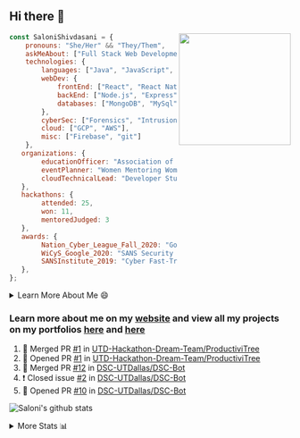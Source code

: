## Hi there 👋

<img align='right' src="https://storage.googleapis.com/saloni-shivdasani-resume/Saloni.png" width="200">

```javascript
const SaloniShivdasani = {
    pronouns: "She/Her" && "They/Them",
    askMeAbout: ["Full Stack Web Development", "Cloud Computing", "Cyber Security"],
    technologies: {
        languages: ["Java", "JavaScript", "SQL", "Python", "C++", "R"],
        webDev: {
            frontEnd: ["React", "React Native", "Electron"],
            backEnd: ["Node.js", "Express", "Flask"],
            databases: ["MongoDB", "MySql"],
        },
        cyberSec: ["Forensics", "Intrusion Detection", "Security Operations", "Network and Application Penetration Testing"],
        cloud: ["GCP", "AWS"],
        misc: ["Firebase", "git"]
    },
   organizations: {
        educationOfficer: "Association of Computer Machinery, UTD",
        eventPlanner: "Women Mentoring Women in Engineering, UTD",
        cloudTechnicalLead: "Developer Students Club, UTD"
   },
   hackathons: {
        attended: 25,
        won: 11,
        mentoredJudged: 3
   },
   awards: {
        Nation_Cyber_League_Fall_2020: "Gold Bracket Competitor - Top 15% nationally"
        WiCyS_Google_2020: "SANS Security Training Scholarship",
        SANSInstitute_2019: "Cyber Fast-Track Game Quarter-Finalist",
   },
};
```

<!--START_SECTION:table-->
<details>

<summary>Learn More About Me 😄 </summary>

I am a junior at The University of Texas at Dallas, and I am currently majoring in Software Engineering with a concentration in Information Assurance. I am interested and have experience in full stack development, cloud computing, and cybersecurity. I hope to find opportunities where I can gain exposure to algorithm and project design. My ultimate aim is to develop futuristic products for users because I am inspired by the impact of computing on society.

I have experience in full stack web development through my participation and awards in hackathons where I have learnt and used React, Node.js, Express, MongoDB, Flask, NLTK, and React Native along with GIT, GCP, and Firebase. Last semester, I was also responsible for backend development for a project at a local NGO where I created a REST API using Node.js, Express, MongoDB and SQL and hosted it on servers using GCP. 

From my coursework and local competitions, I have skills in algorithms and data structures in Java, database management using SQL and machine learning using Python and R. I have also been a quarter-finalist in a national cybersecurity completion hosted by the SANS institute.

I am also actively involved in campus organization where I am the cloud technical lead for Developer Student Club, Mentor and Education Officer for Association of Computing Machinery, event planner for Women Mentoring Women in Engineering and IT Committee member for IEEE.

</details>

<!--END_SECTION:table-->

### Learn more about me on my [website](https://www.saloni-shivdasani.codes) and view all my projects on my portfolios [here](https://www.saloni-shivdasani.codes/projects) and  [here](http://devpost.com/SaloniS)

<!--START_SECTION:activity-->
1. 🎉 Merged PR [#1](https://github.com/UTD-Hackathon-Dream-Team/ProductiviTree/pull/1) in [UTD-Hackathon-Dream-Team/ProductiviTree](https://github.com/UTD-Hackathon-Dream-Team/ProductiviTree)
2. 💪 Opened PR [#1](https://github.com/UTD-Hackathon-Dream-Team/ProductiviTree/pull/1) in [UTD-Hackathon-Dream-Team/ProductiviTree](https://github.com/UTD-Hackathon-Dream-Team/ProductiviTree)
3. 🎉 Merged PR [#12](https://github.com/DSC-UTDallas/DSC-Bot/pull/12) in [DSC-UTDallas/DSC-Bot](https://github.com/DSC-UTDallas/DSC-Bot)
4. ❗️ Closed issue [#2](https://github.com/DSC-UTDallas/DSC-Bot/issues/2) in [DSC-UTDallas/DSC-Bot](https://github.com/DSC-UTDallas/DSC-Bot)
5. 💪 Opened PR [#10](https://github.com/DSC-UTDallas/DSC-Bot/pull/10) in [DSC-UTDallas/DSC-Bot](https://github.com/DSC-UTDallas/DSC-Bot)
<!--END_SECTION:activity-->

![Saloni's github stats](https://github-readme-stats.vercel.app/api?username=SaloniSS)

<!--START_SECTION:table-->
<details>

<summary>More Stats 📊 </summary>

<!--START_SECTION:waka-->
![Lines of code](https://img.shields.io/badge/From%20Hello%20World%20I%27ve%20Written-1.3%20million%20lines%20of%20code-blue)

**🐱 My Github Data** 

> 🏆 75 Contributions in the Year 2021
 > 
> 📦 538.6 kB Used in Github's Storage 
 > 
> 💼 Opted to Hire
 > 
> 📜 24 Public Repositories 
 > 
> 🔑 19 Private Repositories  
 > 
**I'm a Night 🦉** 

```text
🌞 Morning    199 commits    ████░░░░░░░░░░░░░░░░░░░░░   18.06% 
🌆 Daytime    223 commits    █████░░░░░░░░░░░░░░░░░░░░   20.24% 
🌃 Evening    370 commits    ████████░░░░░░░░░░░░░░░░░   33.58% 
🌙 Night      310 commits    ███████░░░░░░░░░░░░░░░░░░   28.13%

```
📅 **I'm Most Productive on Saturday** 

```text
Monday       111 commits    ██░░░░░░░░░░░░░░░░░░░░░░░   10.07% 
Tuesday      103 commits    ██░░░░░░░░░░░░░░░░░░░░░░░   9.35% 
Wednesday    99 commits     ██░░░░░░░░░░░░░░░░░░░░░░░   8.98% 
Thursday     65 commits     █░░░░░░░░░░░░░░░░░░░░░░░░   5.9% 
Friday       93 commits     ██░░░░░░░░░░░░░░░░░░░░░░░   8.44% 
Saturday     357 commits    ████████░░░░░░░░░░░░░░░░░   32.4% 
Sunday       274 commits    ██████░░░░░░░░░░░░░░░░░░░   24.86%

```


📊 **This Week I Spent My Time On** 

```text
⌚︎ Time Zone: America/Chicago

💬 Programming Languages: 
Other                    5 hrs 24 mins       █████████████░░░░░░░░░░░░   55.05% 
JavaScript               3 hrs 13 mins       ████████░░░░░░░░░░░░░░░░░   32.85% 
TypeScript               39 mins             █░░░░░░░░░░░░░░░░░░░░░░░░   6.67% 
Python                   12 mins             ░░░░░░░░░░░░░░░░░░░░░░░░░   2.15% 
JSON                     10 mins             ░░░░░░░░░░░░░░░░░░░░░░░░░   1.76%

```

**I Mostly Code in JavaScript** 

```text
JavaScript               25 repos            ████████████░░░░░░░░░░░░░   51.02% 
Java                     5 repos             ██░░░░░░░░░░░░░░░░░░░░░░░   10.2% 
TypeScript               5 repos             ██░░░░░░░░░░░░░░░░░░░░░░░   10.2% 
Python                   4 repos             ██░░░░░░░░░░░░░░░░░░░░░░░   8.16% 
CSS                      3 repos             █░░░░░░░░░░░░░░░░░░░░░░░░   6.12%

```



<!--END_SECTION:waka-->

<!--END_SECTION:table-->

<!--
**SaloniSS/SaloniSS** is a ✨ _special_ ✨ repository because its `README.md` (this file) appears on your GitHub profile.

Here are some ideas to get you started:

- 🔭 I’m currently working on ...
- 🌱 I’m currently learning ...
- 👯 I’m looking to collaborate on ...
- 🤔 I’m looking for help with ...
- 💬 Ask me about ...
- 📫 How to reach me: ...
- 😄 Pronouns: ...
- ⚡ Fun fact: ...
-->
